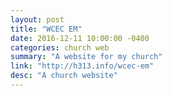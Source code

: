 ```yaml
---
layout: post
title: "WCEC EM"
date: 2016-12-11 10:00:00 -0400
categories: church web
summary: "A website for my church"
link: "http://h313.info/wcec-em"
desc: "A church website"
---
```

